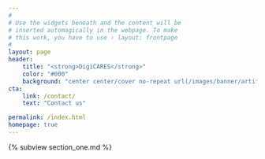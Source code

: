 ```yaml
---
#
# Use the widgets beneath and the content will be
# inserted automagically in the webpage. To make
# this work, you have to use › layout: frontpage
#
layout: page
header:
    title: "<strong>DigiCARES</strong>"
    color: "#000"
    background: "center center/cover no-repeat url(/images/banner/artificial-intelligence-3706562.jpg)"
cta:
    link: /contact/
    text: "Contact us"

permalink: /index.html
homepage: true
---
```


{% subview section_one.md %}


